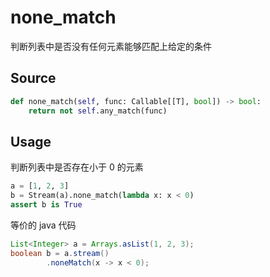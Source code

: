 # none_match

判断列表中是否没有任何元素能够匹配上给定的条件

## Source
```python
def none_match(self, func: Callable[[T], bool]) -> bool:
    return not self.any_match(func)
```
## Usage

判断列表中是否存在小于 0 的元素

```python
a = [1, 2, 3]
b = Stream(a).none_match(lambda x: x < 0)
assert b is True
```

等价的 java 代码
```java
List<Integer> a = Arrays.asList(1, 2, 3);
boolean b = a.stream()
        .noneMatch(x -> x < 0);
```

